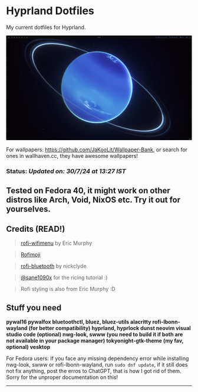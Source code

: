 # Hyprland Dotfiles

My current dotfiles for Hyprland.


![Alt text](https://github.com/alluxd/Allus-Dotfiles/blob/main/screenshots/2024-July-30.png "a title")














For wallpapers: https://github.com/JaKooLit/Wallpaper-Bank, or search for ones in wallhaven.cc, they have awesome wallpapers!

### Status: *Updated on: 30/7/24 at 13:27 IST*

## Tested on Fedora 40, it might work on other distros like Arch, Void, NixOS etc. Try it out for yourselves.



## Credits (READ!)
> [rofi-wifimenu](https://github.com/ericmurphyxyz/rofi-wifi-menu) by Eric Murphy

> [Rofimoji](https://github.com/fdw/rofimoji)

> [rofi-bluetooth](https://github.com/nickclyde/rofi-bluetooth) by nickclyde

> [@sane1090x](https://www.youtube.com/@sane1090x0) for the ricing tutorial :)

> Rofi styling is also from Eric Murphy :D



## Stuff you need
**pywal16
pywalfox
bluetoothctl, bluez, bluez-utils
alacritty
rofi-lbonn-wayland (for better compatibility)
hyprland, hyprlock
dunst
neovim
visual studio code (optional)
nwg-look, swww (you need to build it if both are not available in your package manager)
tokyonight-gtk-theme (my fav, optional)
vesktop**

For Fedora users: If you face any missing dependency error while installing nwg-look, swww or rofi-lbonn-wayland, run ``sudo dnf update``, if it still does not fix anything, post the erros to ChatGPT, that is how I got rid of them. Sorry for the unproper documentation on this!




---